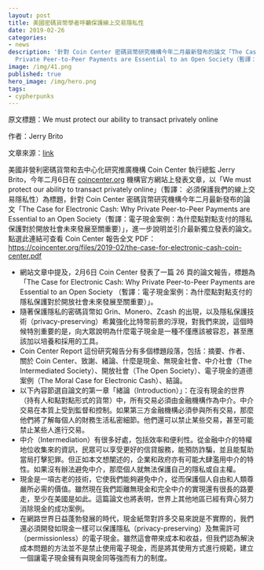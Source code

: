 ```yaml
---
layout: post
title: 美國密碼貨幣學者呼籲保護線上交易隱私性
date: 2019-02-26
categories:
- news
description: '針對 Coin Center 密碼貨幣研究機構今年二月最新發布的論文「The Case for Electronic Cash: Why
  Private Peer-to-Peer Payments are Essential to an Open Society（暫譯：電子現金案例：為什麼點對點支付的隱私保護對於開放社會未來發展至關重要）」，進一步說明並引介最新獨立發表的論文。'
image: /img/41.png
published: true
hero_image: /img/hero.png
tags:
- cypherpunks
---
```


原文標題：We must protect our ability to transact privately online

作者：Jerry Brito

文章來源：[link](https://coincenter.org/entry/we-must-protect-our-ability-to-transact-privately-online)

美國非營利密碼貨幣和去中心化研究推廣機構 Coin Center 執行總監 Jerry Brito，今年二月6日在 [coincenter.org](http://coincenter.org/) 機構官方網站上發表文章，以「We must protect our ability to transact privately online」（暫譯： 必須保護我們的線上交易隱私性）為標題，針對 Coin Center 密碼貨幣研究機構今年二月最新發布的論文「The Case for Electronic Cash: Why Private Peer-to-Peer Payments are Essential to an Open Society（暫譯：電子現金案例：為什麼點對點支付的隱私保護對於開放社會未來發展至關重要）」，進一步說明並引介最新獨立發表的論文。點選此連結可查看 Coin Center 報告全文 PDF：https://coincenter.org/files/2019-02/the-case-for-electronic-cash-coin-center.pdf

* 網站文章中提及，2月6日 Coin Center 發表了一篇 26 頁的論文報告，標題為「The Case for Electronic Cash: Why Private Peer-to-Peer Payments are Essential to an Open Society （暫譯：電子現金案例：為什麼點對點支付的隱私保護對於開放社會未來發展至關重要）」。
* 隨著保護隱私的密碼貨幣如 Grin、Monero、Zcash 的出現，以及隱私保護技術（privacy-preserving）希冀強化比特幣前景的浮現，對我們來說，這個時候特別重要的是，向大眾說明為什麼電子現金是一種不僅應該被容忍，甚至應該加以培養和採用的工具。
* Coin Center Report 這份研究報告分有多個標題段落，包括：摘要、作者、關於 Coin Center、致謝、緒論、什麼是現金、無現金社會、中介社會（The Intermediated Society）、開放社會（The Open Society）、電子現金的道德案例（The Moral Case for Electronic Cash）、結論。
* 以下內容節選自論文的第一章「緒論（Introduction）」：在沒有現金的世界（持有人和點對點形式的貨幣）中，所有交易必須由金融機構作為中介。中介交易在本質上受到監督和控制。如果第三方金融機構必須參與所有交易，那麼他們將了解每個人的財務生活私密細節。他們還可以禁止某些交易，甚至可能禁止某些人進行交易。
* 中介（Intermediation）有很多好處，包括效率和便利性。從金融中介的特權地位收集來的資訊，民眾可以享受更好的信貸服務，能預防詐騙，並且能幫助當局打擊犯罪。但正如本文想闡述的，企業和政府亦有可能大肆濫用中介的特性。如果沒有辦法避免中介，那麼個人就無法保護自己的隱私或自主權。
* 現金是一項古老的技術，它使我們能夠避免中介，從而保護個人自由和人類尊嚴所必需的價值。雖然現在我們距離無現金和完全中介的實現還有很長的路要走，至少在美國是如此。這篇論文也將表明，世界上其他地區已經有齊心努力消除現金的成功案例。
* 在網路世界日益蓬勃發展的時代，現金紙幣對許多交易來說是不實際的，我們還必須開發如現金一樣可以保護隱私（privacy-preserving）及無需許可（permissionless）的電子現金。雖然這會帶來成本和收益，但我們認為解決成本問題的方法並不是禁止使用電子現金，而是將其使用方式進行規範，建立一個讓電子現金擁有與現金同等強而有力的制度。
